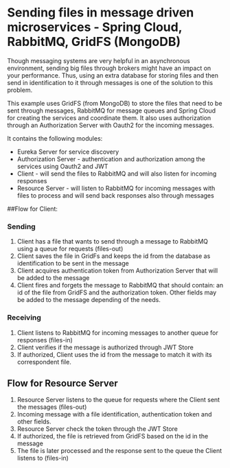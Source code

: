 # Sending files in message driven microservices - Spring Cloud, RabbitMQ, GridFS (MongoDB)

Though messaging systems are very helpful in an asynchronous environment, sending big files through brokers might have an impact on your performance. 
Thus, using an extra database for storing files and then send in identification to it through messages is one of the solution to this problem.

This example uses GridFS (from MongoDB) to store the files that need to be sent through messages, RabbitMQ for message queues and Spring Cloud for creating the services and coordinate them. It also uses authorization through an Authorization Server with Oauth2 for the incoming messages.

It contains the following modules:
- Eureka Server for service discovery
- Authorization Server - authentication and authorization among the services using Oauth2 and JWT
- Client - will send the files to RabbitMQ and will also listen for incoming responses
- Resource Server - will listen to RabbitMQ for incoming messages with files to process and will send back responses also through messages

##Flow for Client:

### Sending
1. Client has a file that wants to send through a message to RabbitMQ using a queue for requests (files-out)
2. Client saves the file in GridFs and keeps the id from the database as identification to be sent in the message
3. Client acquires authentication token from Authorization Server that will be added to the message
4. Client fires and forgets the message to RabbitMQ that should contain: an id of the file from GridFS and the authorization token. Other fields may be added to the message depending of the needs.

### Receiving
1. Client listens to RabbitMQ for incoming messages to another queue for responses (files-in)
2. Client verifies if the message is authorized through JWT Store
3. If authorized, Client uses the id from the message to match it with its correspondent file.


## Flow for Resource Server
1. Resource Server listens to the queue for requests where the Client sent the messages (files-out)
2. Incoming message with a file identification, authentication token and other fields.
3. Resource Server check the token through the JWT Store
4. If authorized, the file is retrieved from GridFS based on the id in the message
5. The file is later processed and the response sent to the queue the Client listens to (files-in)

